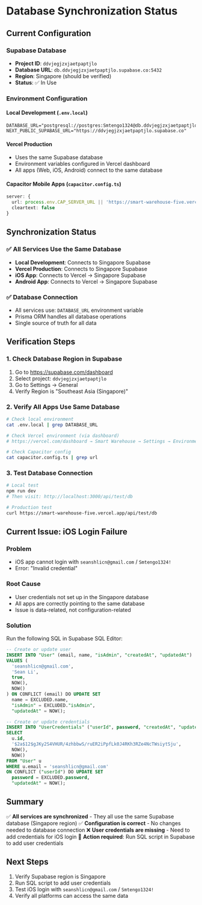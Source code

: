 # Database Synchronization Status

## Current Configuration

### Supabase Database
- **Project ID**: `ddvjegjzxjaetpaptjlo`
- **Database URL**: `db.ddvjegjzxjaetpaptjlo.supabase.co:5432`
- **Region**: Singapore (should be verified)
- **Status**: ✅ In Use

### Environment Configuration

#### Local Development (`.env.local`)
```env
DATABASE_URL="postgresql://postgres:Smtengo1324@db.ddvjegjzxjaetpaptjlo.supabase.co:5432/postgres"
NEXT_PUBLIC_SUPABASE_URL="https://ddvjegjzxjaetpaptjlo.supabase.co"
```

#### Vercel Production
- Uses the same Supabase database
- Environment variables configured in Vercel dashboard
- All apps (Web, iOS, Android) connect to the same database

#### Capacitor Mobile Apps (`capacitor.config.ts`)
```typescript
server: {
  url: process.env.CAP_SERVER_URL || 'https://smart-warehouse-five.vercel.app',
  cleartext: false
}
```

## Synchronization Status

### ✅ All Services Use the Same Database
- **Local Development**: Connects to Singapore Supabase
- **Vercel Production**: Connects to Singapore Supabase  
- **iOS App**: Connects to Vercel → Singapore Supabase
- **Android App**: Connects to Vercel → Singapore Supabase

### ✅ Database Connection
- All services use: `DATABASE_URL` environment variable
- Prisma ORM handles all database operations
- Single source of truth for all data

## Verification Steps

### 1. Check Database Region in Supabase
1. Go to https://supabase.com/dashboard
2. Select project: `ddvjegjzxjaetpaptjlo`
3. Go to Settings → General
4. Verify Region is "Southeast Asia (Singapore)"

### 2. Verify All Apps Use Same Database
```bash
# Check local environment
cat .env.local | grep DATABASE_URL

# Check Vercel environment (via dashboard)
# https://vercel.com/dashboard → Smart Warehouse → Settings → Environment Variables

# Check Capacitor config
cat capacitor.config.ts | grep url
```

### 3. Test Database Connection
```bash
# Local test
npm run dev
# Then visit: http://localhost:3000/api/test/db

# Production test
curl https://smart-warehouse-five.vercel.app/api/test/db
```

## Current Issue: iOS Login Failure

### Problem
- iOS app cannot login with `seanshlicn@gmail.com` / `Smtengo1324!`
- Error: "Invalid credential"

### Root Cause
- User credentials not set up in the Singapore database
- All apps are correctly pointing to the same database
- Issue is data-related, not configuration-related

### Solution
Run the following SQL in Supabase SQL Editor:

```sql
-- Create or update user
INSERT INTO "User" (email, name, "isAdmin", "createdAt", "updatedAt")
VALUES (
  'seanshlicn@gmail.com',
  'Sean Li',
  true,
  NOW(),
  NOW()
) ON CONFLICT (email) DO UPDATE SET
  name = EXCLUDED.name,
  "isAdmin" = EXCLUDED."isAdmin",
  "updatedAt" = NOW();

-- Create or update credentials  
INSERT INTO "UserCredentials" ("userId", password, "createdAt", "updatedAt")
SELECT 
  u.id,
  '$2a$12$gJKy2S4VHUR/4zhbbwS/ruER2iPpfLk0J4RKh3RZe4NcTWsiytSju',
  NOW(),
  NOW()
FROM "User" u
WHERE u.email = 'seanshlicn@gmail.com'
ON CONFLICT ("userId") DO UPDATE SET
  password = EXCLUDED.password,
  "updatedAt" = NOW();
```

## Summary

✅ **All services are synchronized** - They all use the same Supabase database (Singapore region)
✅ **Configuration is correct** - No changes needed to database connection
❌ **User credentials are missing** - Need to add credentials for iOS login
🔧 **Action required**: Run SQL script in Supabase to add user credentials

## Next Steps

1. Verify Supabase region is Singapore
2. Run SQL script to add user credentials
3. Test iOS login with `seanshlicn@gmail.com` / `Smtengo1324!`
4. Verify all platforms can access the same data
